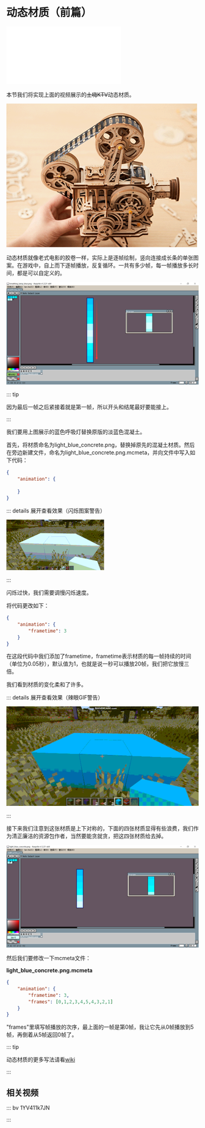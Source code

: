 # 动态材质（前篇）

<iframe src="//player.bilibili.com/player.html?aid=926013473&bvid=BV1TT4y1J7rz&cid=202859551&page=1" scrolling="no" border="0" frameborder="no" framespacing="0" allowfullscreen="true"> </iframe>

本节我们将实现上面的视频展示的~~土嗨KTV~~动态材质。

![自己动手做一台老式放映机，放一场默片老电影_胶片](README.assets/0b49e5b5212444509e87ec77524cfd10.gif)

动态材质就像老式电影的胶卷一样，实际上是逐帧绘制，竖向连接成长条的单张图案。在游戏中，自上而下逐帧播放，反复循环。一共有多少帧，每一帧播放多长时间，都是可以自定义的。

![image-20200709190728020](README.assets/image-20200709190728020.png)

::: tip

因为最后一帧之后紧接着就是第一帧，所以开头和结尾最好要能接上。

:::

我们要用上图展示的蓝色呼吸灯替换原版的淡蓝色混凝土。

首先，将材质命名为light_blue_concrete.png，替换掉原先的混凝土材质。然后在旁边新建文件，命名为light_blue_concrete.png.mcmeta，并向文件中写入如下代码：

```json
{
    "animation": {
        
    }
}
```

::: details 展开查看效果（闪烁图案警告）

![img](README.assets/5f06ffe684eee_5f06ffe79fce6.gif)

:::

闪烁过快，我们需要调慢闪烁速度。

将代码更改如下：

```json
{
    "animation": {
        "frametime": 3
    }
}
```

在这段代码中我们添加了frametime，frametime表示材质的每一帧持续的时间（单位为0.05秒），默认值为1，也就是说一秒可以播放20帧，我们把它放慢三倍。

我们看到材质的变化柔和了许多。

::: details 展开查看效果（辣眼GIF警告）

![img](README.assets/5f070338c66e8_5f070339393a0.gif)

:::

接下来我们注意到这张材质是上下对称的，下面的四张材质显得有些浪费，我们作为清正廉洁的资源包作者，当然要能贪就贪，把这四张材质给去掉。

![image-20200712092435178](README.assets/image-20200712092435178.png)

然后我们要修改一下mcmeta文件：

**light_blue_concrete.png.mcmeta**

```json
{
    "animation": {
        "frametime": 3,
        "frames": [0,1,2,3,4,5,4,3,2,1]
    }
}
```

"frames"里填写帧播放的次序，最上面的一帧是第0帧，我让它先从0帧播放到5帧，再倒着从5帧返回0帧了。

::: tip

动态材质的更多写法请看[wiki](https://minecraft-zh.gamepedia.com/资源包#.E6.9D.90.E8.B4.A8)

:::

## 相关视频

::: bv 1YV411k7JN

:::

<br/><br/><Vssue/>
